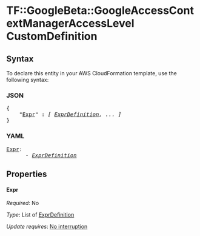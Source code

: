 # TF::GoogleBeta::GoogleAccessContextManagerAccessLevel CustomDefinition

## Syntax

To declare this entity in your AWS CloudFormation template, use the following syntax:

### JSON

<pre>
{
    "<a href="#expr" title="Expr">Expr</a>" : <i>[ <a href="exprdefinition.md">ExprDefinition</a>, ... ]</i>
}
</pre>

### YAML

<pre>
<a href="#expr" title="Expr">Expr</a>: <i>
      - <a href="exprdefinition.md">ExprDefinition</a></i>
</pre>

## Properties

#### Expr

_Required_: No

_Type_: List of <a href="exprdefinition.md">ExprDefinition</a>

_Update requires_: [No interruption](https://docs.aws.amazon.com/AWSCloudFormation/latest/UserGuide/using-cfn-updating-stacks-update-behaviors.html#update-no-interrupt)

